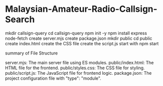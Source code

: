 # Malaysian-Amateur-Radio-Callsign-Search

mkdir callsign-query
cd callsign-query
npm init -y
npm install express node-fetch
create server.mjs
create package.json
mkdir public
cd public
create index.html
create the CSS file
create the script.js
start with npm start

summary of File Structure

server.mjs: The main server file using ES modules.
public/index.html: The HTML file for the frontend.
public/styles.css: The CSS file for styling.
public/script.js: The JavaScript file for frontend logic.
package.json: The project configuration file with "type": "module".

